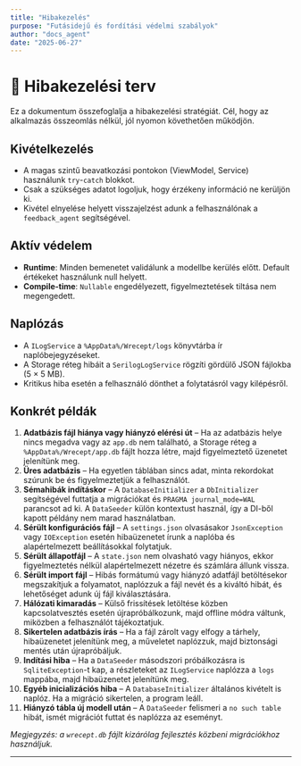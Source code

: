 ```yaml
---
title: "Hibakezelés"
purpose: "Futásidejű és fordítási védelmi szabályok"
author: "docs_agent"
date: "2025-06-27"
---
```


# 🚨 Hibakezelési terv

Ez a dokumentum összefoglalja a hibakezelési stratégiát. Cél, hogy az alkalmazás összeomlás nélkül, jól nyomon követhetően működjön.

## Kivételkezelés

* A magas szintű beavatkozási pontokon (ViewModel, Service) használunk `try`-`catch` blokkot.
* Csak a szükséges adatot logoljuk, hogy érzékeny információ ne kerüljön ki.
* Kivétel elnyelése helyett visszajelzést adunk a felhasználónak a `feedback_agent` segítségével.

## Aktív védelem

* **Runtime**: Minden bemenetet validálunk a modellbe kerülés előtt. Default értékeket használunk null helyett.
* **Compile-time**: `Nullable` engedélyezett, figyelmeztetések tiltása nem megengedett.

## Naplózás

* A `ILogService` a `%AppData%/Wrecept/logs` könyvtárba ír naplóbejegyzéseket.
* A Storage réteg hibáit a `SerilogLogService` rögzíti gördülő JSON fájlokba
  (5 × 5 MB).
* Kritikus hiba esetén a felhasználó dönthet a folytatásról vagy kilépésről.

## Konkrét példák

1. **Adatbázis fájl hiánya vagy hiányzó elérési út** – Ha az adatbázis helye nincs megadva vagy az `app.db` nem található, a Storage réteg a `%AppData%/Wrecept/app.db` fájlt hozza létre, majd figyelmeztető üzenetet jelenítünk meg.
2. **Üres adatbázis** – Ha egyetlen táblában sincs adat, minta rekordokat szúrunk be és figyelmeztetjük a felhasználót.
3. **Sémahibák indításkor** – A `DatabaseInitializer` a `DbInitializer` segítségével futtatja a migrációkat és `PRAGMA journal_mode=WAL` parancsot ad ki. A `DataSeeder` külön kontextust használ, így a DI-ből kapott példány nem marad használatban.
4. **Sérült konfigurációs fájl** – A `settings.json` olvasásakor `JsonException` vagy `IOException` esetén hibaüzenetet írunk a naplóba és alapértelmezett beállításokkal folytatjuk.
5. **Sérült állapotfájl** – A `state.json` nem olvasható vagy hiányos, ekkor figyelmeztetés nélkül alapértelmezett nézetre és számlára állunk vissza.
6. **Sérült import fájl** – Hibás formátumú vagy hiányzó adatfájl betöltésekor megszakítjuk a folyamatot, naplózzuk a fájl nevét és a kiváltó hibát, és lehetőséget adunk új fájl kiválasztására.
7. **Hálózati kimaradás** – Külső frissítések letöltése közben kapcsolatvesztés esetén újrapróbálkozunk, majd offline módra váltunk, miközben a felhasználót tájékoztatjuk.
8. **Sikertelen adatbázis írás** – Ha a fájl zárolt vagy elfogy a tárhely, hibaüzenetet jelenítünk meg, a műveletet naplózzuk, majd biztonsági mentés után újrapróbáljuk.
9. **Indítási hiba** – Ha a `DataSeeder` másodszori próbálkozásra is `SqliteException`-t kap, a részleteket az `ILogService` naplózza a `logs` mappába, majd hibaüzenetet jelenítünk meg.
10. **Egyéb inicializációs hiba** – A `DatabaseInitializer` általános kivételt is naplóz. Ha a migráció sikertelen, a program leáll.
11. **Hiányzó tábla új modell után** – A `DataSeeder` felismeri a `no such table` hibát, ismét migrációt futtat és naplózza az eseményt.

*Megjegyzés: a `wrecept.db` fájlt kizárólag fejlesztés közbeni migrációkhoz használjuk.*

---
